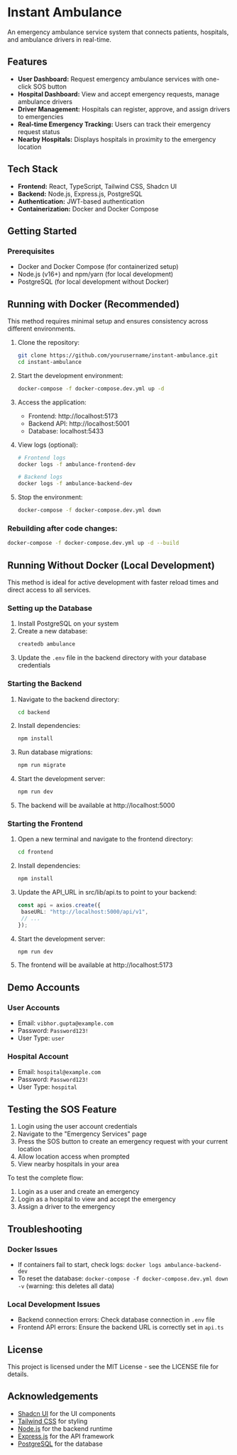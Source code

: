 # Instant Ambulance

An emergency ambulance service system that connects patients, hospitals, and ambulance drivers in real-time.

## Features

- **User Dashboard:** Request emergency ambulance services with one-click SOS button
- **Hospital Dashboard:** View and accept emergency requests, manage ambulance drivers
- **Driver Management:** Hospitals can register, approve, and assign drivers to emergencies
- **Real-time Emergency Tracking:** Users can track their emergency request status
- **Nearby Hospitals:** Displays hospitals in proximity to the emergency location

## Tech Stack

- **Frontend:** React, TypeScript, Tailwind CSS, Shadcn UI
- **Backend:** Node.js, Express.js, PostgreSQL
- **Authentication:** JWT-based authentication
- **Containerization:** Docker and Docker Compose

## Getting Started

### Prerequisites

- Docker and Docker Compose (for containerized setup)
- Node.js (v16+) and npm/yarn (for local development)
- PostgreSQL (for local development without Docker)

## Running with Docker (Recommended)

This method requires minimal setup and ensures consistency across different environments.

1. Clone the repository:

   ```bash
   git clone https://github.com/yourusername/instant-ambulance.git
   cd instant-ambulance
   ```

2. Start the development environment:

   ```bash
   docker-compose -f docker-compose.dev.yml up -d
   ```

3. Access the application:

   - Frontend: http://localhost:5173
   - Backend API: http://localhost:5001
   - Database: localhost:5433

4. View logs (optional):

   ```bash
   # Frontend logs
   docker logs -f ambulance-frontend-dev

   # Backend logs
   docker logs -f ambulance-backend-dev
   ```

5. Stop the environment:
   ```bash
   docker-compose -f docker-compose.dev.yml down
   ```

### Rebuilding after code changes:

```bash
docker-compose -f docker-compose.dev.yml up -d --build
```

## Running Without Docker (Local Development)

This method is ideal for active development with faster reload times and direct access to all services.

### Setting up the Database

1. Install PostgreSQL on your system
2. Create a new database:
   ```bash
   createdb ambulance
   ```
3. Update the `.env` file in the backend directory with your database credentials

### Starting the Backend

1. Navigate to the backend directory:

   ```bash
   cd backend
   ```

2. Install dependencies:

   ```bash
   npm install
   ```

3. Run database migrations:

   ```bash
   npm run migrate
   ```

4. Start the development server:

   ```bash
   npm run dev
   ```

5. The backend will be available at http://localhost:5000

### Starting the Frontend

1. Open a new terminal and navigate to the frontend directory:

   ```bash
   cd frontend
   ```

2. Install dependencies:

   ```bash
   npm install
   ```

3. Update the API_URL in src/lib/api.ts to point to your backend:

   ```typescript
   const api = axios.create({
   	baseURL: "http://localhost:5000/api/v1",
   	// ...
   });
   ```

4. Start the development server:

   ```bash
   npm run dev
   ```

5. The frontend will be available at http://localhost:5173

## Demo Accounts

### User Accounts

- Email: `vibhor.gupta@example.com`
- Password: `Password123!`
- User Type: `user`

### Hospital Account

- Email: `hospital@example.com`
- Password: `Password123!`
- User Type: `hospital`

## Testing the SOS Feature

1. Login using the user account credentials
2. Navigate to the "Emergency Services" page
3. Press the SOS button to create an emergency request with your current location
4. Allow location access when prompted
5. View nearby hospitals in your area

To test the complete flow:

1. Login as a user and create an emergency
2. Login as a hospital to view and accept the emergency
3. Assign a driver to the emergency

## Troubleshooting

### Docker Issues

- If containers fail to start, check logs: `docker logs ambulance-backend-dev`
- To reset the database: `docker-compose -f docker-compose.dev.yml down -v` (warning: this deletes all data)

### Local Development Issues

- Backend connection errors: Check database connection in `.env` file
- Frontend API errors: Ensure the backend URL is correctly set in `api.ts`

## License

This project is licensed under the MIT License - see the LICENSE file for details.

## Acknowledgements

- [Shadcn UI](https://ui.shadcn.com/) for the UI components
- [Tailwind CSS](https://tailwindcss.com/) for styling
- [Node.js](https://nodejs.org/) for the backend runtime
- [Express.js](https://expressjs.com/) for the API framework
- [PostgreSQL](https://www.postgresql.org/) for the database
